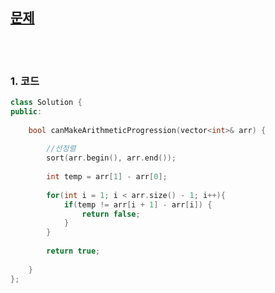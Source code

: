 [문제](https://leetcode.com/problems/can-make-arithmetic-progression-from-sequence/)
-------------

<br>
<br>

### 1. 코드
```cpp
class Solution {
public:
    
    bool canMakeArithmeticProgression(vector<int>& arr) {
        
        //선정렬
        sort(arr.begin(), arr.end());
        
        int temp = arr[1] - arr[0];
        
        for(int i = 1; i < arr.size() - 1; i++){
            if(temp != arr[i + 1] - arr[i]) {
                return false;
            }
        }
        
        return true;
        
    }
};
```

